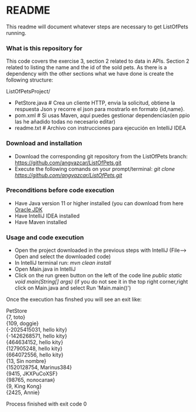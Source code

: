 # README #

This readme will document whatever steps are necessary to get ListOfPets running.

### What is this repository for ###

This code covers the exercise 3, section 2 related to data in APIs. Section 2 related to listing the name and the id of the sold pets. 
As there is a dependency with the other sections what we have done is create the following structure:

ListOfPetsProject/

*  PetStore.java         # Crea un cliente HTTP, envia la solicitud, obtiene la respuesta Json y recorre el json para mostrarlo en formato {id,name}.  
* pom.xml                     # Si usas Maven, aquí puedes gestionar dependencias(en ppio las he añadido todas no necesario editar)  
* readme.txt  # Archivo con instrucciones para ejecución en IntelliJ IDEA


### Download and installation ###

* Download the corresponding git repository from the ListOfPets branch: https://github.com/angvazcar/ListOfPets.git
* Execute the following comands on your prompt/terminal:
_git clone https://github.com/angvazcar/ListOfPets.git_

### Preconditions before code execution ###

*  Have Java version 11 or higher installed (you can download from here [Oracle JDK](https://www.oracle.com/java/technologies/downloads/#java11?er=221886)
*  Have IntelliJ IDEA installed
*  Have Maven installed

### Usage and code execution ###

* Open the project downloaded in the previous steps with IntelliJ (File--> Open and select the downloaded code)
* In IntelliJ terminal run:
_mvn clean install_
* Open Main.java in IntelliJ
* Click on the run green button on the left of the code line _public static void main(String[] args)_ (if you do not see it in the top right corner,right click on Main.java and select Run 'Main.main()')


Once the execution has finshed you will see an exit like: 

PetStore  
{7, toto}  
{109, doggie}  
{-2025415031, hello kity}  
{-1426268571, hello kity}  
{464634152, hello kity}  
{127905248, hello kity}  
{664072556, hello kity}  
{13, Sin nombre}  
{1520128754, Marinus384}  
{9415, JKXPuCoXSF}  
{98765, полосатая}  
{9, King Kong}  
{2425, Annie}  

Process finished with exit code 0
